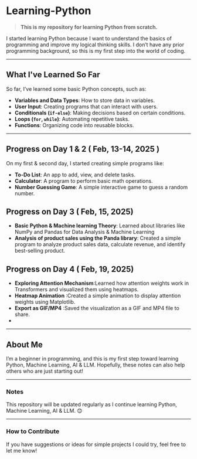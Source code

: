 # Learning-Python

> **This is my repository for learning Python from scratch.**

I started learning Python because I want to understand the basics of programming and improve my logical thinking skills. I don’t have any prior programming background, so this is my first step into the world of coding.

---

## What I've Learned So Far

So far, I’ve learned some basic Python concepts, such as:
- **Variables and Data Types**: How to store data in variables.
- **User Input**: Creating programs that can interact with users.
- **Conditionals (`if-else`)**: Making decisions based on certain conditions.
- **Loops (`for`, `while`)**: Automating repetitive tasks.
- **Functions**: Organizing code into reusable blocks.

---

## Progress on Day 1 & 2 ( Feb, 13-14, 2025 )

On my first & second day, I started creating simple programs like:
- **To-Do List**: An app to add, view, and delete tasks.
- **Calculator**: A program to perform basic math operations.
- **Number Guessing Game**: A simple interactive game to guess a random number.

## Progress on Day 3 ( Feb, 15, 2025)
- **Basic Python & Machine learning Theory**: Learned about libraries like NumPy and Pandas for Data Analysis & Machine Learning
- **Analysis of product sales using the Panda library**: Created a simple program to analyze product sales data, calculate revenue, and identify best-selling product.

## Progress on Day 4 ( Feb, 19, 2025)
- **Exploring Attention Mechanism**:Learned how attention weights work in Transformers and visualized them using heatmaps.
- **Heatmap Animation** :Created a simple animation to display attention weights using Matplotlib.
- **Export as GIF/MP4** :Saved the visualization as a GIF and MP4 file to share.
- 
---

## About Me

I’m a beginner in programming, and this is my first step toward learning Python, Machine Learning, AI & LLM. Hopefully, these notes can also help others who are just starting out!

---

### Notes
This repository will be updated regularly as I continue learning Python, Machine Learning, AI & LLM. 😊

---

### How to Contribute
If you have suggestions or ideas for simple projects I could try, feel free to let me know!
